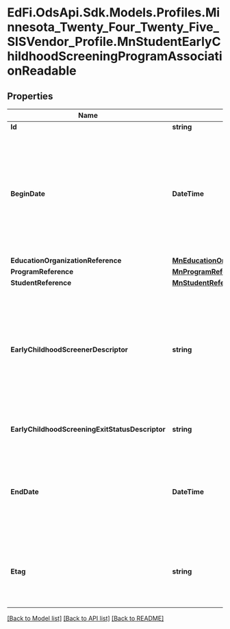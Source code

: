 # EdFi.OdsApi.Sdk.Models.Profiles.Minnesota_Twenty_Four_Twenty_Five_SISVendor_Profile.MnStudentEarlyChildhoodScreeningProgramAssociationReadable

## Properties

Name | Type | Description | Notes
------------ | ------------- | ------------- | -------------
**Id** | **string** |  | [optional] 
**BeginDate** | **DateTime** | The earliest date the student is involved with the program. Typically, this is the date the student becomes eligible for the program. | 
**EducationOrganizationReference** | [**MnEducationOrganizationReference**](MnEducationOrganizationReference.md) |  | 
**ProgramReference** | [**MnProgramReference**](MnProgramReference.md) |  | 
**StudentReference** | [**MnStudentReference**](MnStudentReference.md) |  | 
**EarlyChildhoodScreenerDescriptor** | **string** | This descriptor contains codes indicating who completed a screening for a student in the Early Childhood Screening program. | [optional] 
**EarlyChildhoodScreeningExitStatusDescriptor** | **string** | Early Childhood Screening Exit Status. | [optional] 
**EndDate** | **DateTime** | The month, day, and year on which the Student exited the Program or stopped receiving services. | [optional] 
**Etag** | **string** | A unique system-generated value that identifies the version of the resource. | [optional] 

[[Back to Model list]](../README.md#documentation-for-models) [[Back to API list]](../README.md#documentation-for-api-endpoints) [[Back to README]](../README.md)

